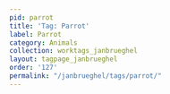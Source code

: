 ```yaml
---
pid: parrot
title: 'Tag: Parrot'
label: Parrot
category: Animals
collection: worktags_janbrueghel
layout: tagpage_janbrueghel
order: '127'
permalink: "/janbrueghel/tags/parrot/"
---
```

